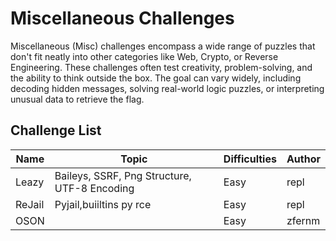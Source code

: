# Miscellaneous Challenges

Miscellaneous (Misc) challenges encompass a wide range of puzzles that don't fit neatly into other categories like Web, Crypto, or Reverse Engineering. These challenges often test creativity, problem-solving, and the ability to think outside the box. The goal can vary widely, including decoding hidden messages, solving real-world logic puzzles, or interpreting unusual data to retrieve the flag.

## Challenge List

| Name   | Topic           | Difficulties | Author |
|--------|-----------------|--------------|--------|
| Leazy | Baileys, SSRF, Png Structure, UTF-8 Encoding          | Easy | repl |
| ReJail | Pyjail,buiiltins py rce          | Easy | repl |
| OSON |           | Easy | zfernm |
